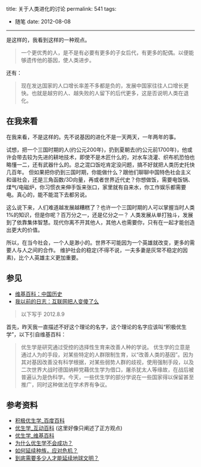 title: 关于人类进化的讨论
permalink: 541
tags:
  - 随笔
date: 2012-08-08
---

是这样的，我看到这样的一种观点。

> 一个更优秀的人，是不是有必要有更多的子女后代，有更多的配偶。以便能够遗传他的基因，使人类进步。

还有：

> 现在发达国家的人口增长率差不多都是负的，发展中国家往往人口增长更快。也就是越穷的人、越失败的人留下的后代更多，这是否说明人类在退化。

## 在我来看

在我来看，不是这样的。先不说基因的进化不是一天两天，一年两年的事。

试想，把一个三国时期的人(约公元200年)，扔到夏朝去(约公元前1700年)，他或许会带去较为先进的耕地技术，即使不是木匠什么的，对水车浇灌、织布机恐怕也略懂一二，还有武器什么的。总之混口饭吃肯定没问题，搞不好就把人类历史托快几百年。
但如果把你扔到三国时期，你能做什么？跟他们聊聊中国特色社会主义和谐社会，还是三角函数/3D向量，再或者世界近代史？你想做饭，需要电饭锅、煤气/电磁炉，你习惯衣来伸手饭来张口，家里就有自来水，你工作娱乐都需要电。真心的，能不能混下去都另说。

这么说下来，人们难道越发展越糟糕了？也许一个三国时期的人可以掌握当时人类1%的知识，但是你呢？百万分之一，还是亿分之一？
人类发展从单打独斗，发展到了依靠集体智慧。现代你离不开其他人，其他人也需要你，只有在一起才能创造出更大的价值。

所以，在当今社会，一个人是渺小的。世界不可能因为一个英雄就改变，更多的需要人与人之间的合作。
维护社会的稳定(不得不说，一夫多妻是灰常不稳定的因素)，比个人英雄主义更加重要。

## 参见

* [维基百科：中国历史](http://zh.wikipedia.org/wiki/%E4%B8%AD%E5%9B%BD%E5%8E%86%E5%8F%B2)
* [我以前的日志：互联网把人变傻了么](http://jyprince.me/note/378)

> 以下写于 2012.8.9

首先，昨天我一直描述不好这个理论的名字，这个理论的名字应该叫“积极优生学”，以下引自维基百科：

> 优生学是研究通过受控的选择性生育来改善人种的学说。
>   优生学的立意是通过人为的手段，对某些特定的人群限制生育，以“改善人类的基因”。因为其对基因改善没有科学根据，对某些弱势人群的歧视，使用强制手段，以及二次世界大战时德国纳粹党藉优生学为借口，屠杀犹太人等缘故，在战后被普遍认为是伪科学。今天，一些优生学的部分学说在一些国家得以保留甚至推广，同时这种做法在学术界有争议。

## 参考资料

* [积极优生学_百度百科](http://baike.baidu.com/view/2505713.htm)
* [优生学_互动百科](http://www.hudong.com/wiki/%E4%BC%98%E7%94%9F%E5%AD%A6) (这里好像只阐述了正方观点)
* [优生学_维基百科](http://zh.wikipedia.org/wiki/%E5%84%AA%E7%94%9F%E5%AD%B8)
* [为什么优生学不会成功？](http://www.guokr.com/article/303408/)
* [如何延续种族，应对危机？](http://www.guokr.com/article/157740/)
* [到底需要多少人才能延续地球文明？](http://www.guokr.com/question/301922/)

